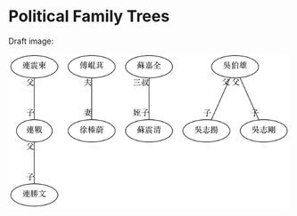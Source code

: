 # Political Family Trees

Draft image:

![draft-image](https://github.com/johnlinp/political-family-trees/blob/master/draft/trees.png)
